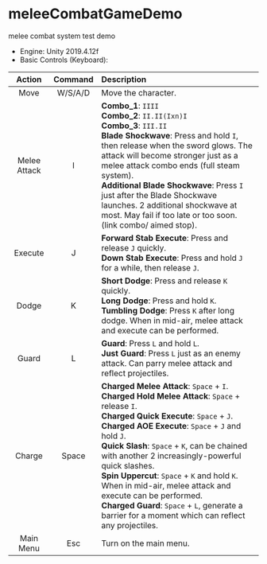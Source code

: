 # meleeCombatGameDemo
melee combat system test demo

* Engine: Unity 2019.4.12f
* Basic Controls (Keyboard):

| Action | Command | Description |
| :----: | :----: | :----- |
| Move | W/S/A/D | Move the character. |
| Melee Attack | I |**Combo_1**: `IIII` <br>**Combo_2**: `II.II(Ixn)I`<br>**Combo_3**: `III.II`<br>**Blade Shockwave**: Press and hold `I`, then release when the sword glows. The attack will become stronger just as a melee attack combo ends (full steam system).<br>**Additional Blade Shockwave**: Press `I` just after the Blade Shockwave launches. 2 additional shockwave at most. May fail if too late or too soon. (link combo/ aimed stop). |
| Execute | J | **Forward Stab Execute**: Press and release `J` quickly.<br> **Down Stab Execute**: Press and hold `J` for a while, then release `J`. |
| Dodge | K | **Short Dodge**: Press and release `K` quickly.<br>**Long Dodge**: Press and hold `K`.<br>**Tumbling Dodge**: Press `K` after long dodge. When in mid-air, melee attack and execute can be performed. |
| Guard | L | **Guard**: Press `L` and hold `L`.<br>**Just Guard**: Press `L` just as an enemy attack. Can parry melee attack and reflect projectiles.|
| Charge | Space | **Charged Melee Attack**: `Space` + `I`.<br>**Charged Hold Melee Attack**: `Space` + release `I`.<br>**Charged Quick Execute**: `Space` + `J`.<br>**Charged AOE Execute**: `Space` + `J` and hold `J`.<br>**Quick Slash**: `Space` + `K`, can be chained with another 2 increasingly-powerful quick slashes.<br>**Spin Uppercut**: `Space` + `K` and hold `K`. When in mid-air, melee attack and execute can be performed.<br>**Charged Guard**: `Space` + `L`, generate a barrier for a moment which can reflect any projectiles.|
| Main Menu | Esc | Turn on the main menu. |
 
